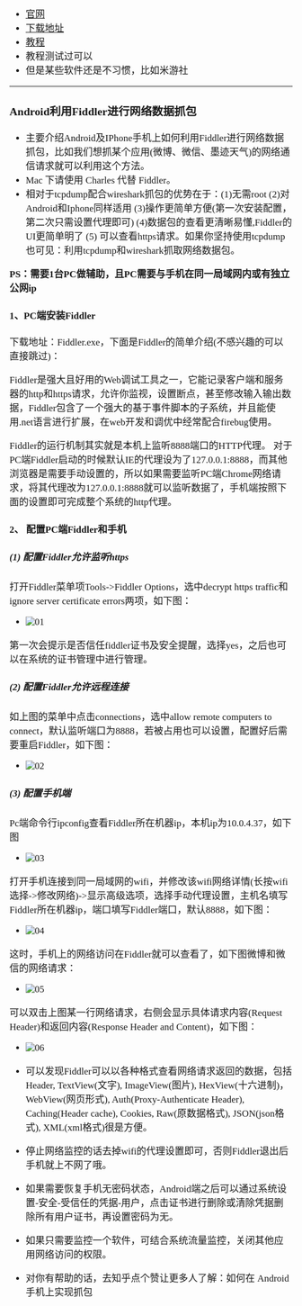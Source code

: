 <span  style="font-family: Simsun,serif; font-size: 17px; ">

- [官网](https://www.telerik.com/fiddler)
- [下载地址](https://www.telerik.com/download/fiddler)
- [教程](https://www.trinea.cn/android/android-network-sniffer/)
- 教程测试过可以
- 但是某些软件还是不习惯，比如米游社

--- 

### Android利用Fiddler进行网络数据抓包

- 主要介绍Android及IPhone手机上如何利用Fiddler进行网络数据抓包，比如我们想抓某个应用(微博、微信、墨迹天气)的网络通信请求就可以利用这个方法。
- Mac 下请使用 Charles 代替 Fiddler。
- 相对于tcpdump配合wireshark抓包的优势在于：(1)无需root (2)对Android和Iphone同样适用 (3)操作更简单方便(第一次安装配置，第二次只需设置代理即可) (4)数据包的查看更清晰易懂,Fiddler的UI更简单明了 (5) 可以查看https请求。如果你坚持使用tcpdump也可见：利用tcpdump和wireshark抓取网络数据包。

**PS：需要1台PC做辅助，且PC需要与手机在同一局域网内或有独立公网ip**

#### 1、PC端安装Fiddler

下载地址：Fiddler.exe，下面是Fiddler的简单介绍(不感兴趣的可以直接跳过)：

Fiddler是强大且好用的Web调试工具之一，它能记录客户端和服务器的http和https请求，允许你监视，设置断点，甚至修改输入输出数据，Fiddler包含了一个强大的基于事件脚本的子系统，并且能使用.net语言进行扩展，在web开发和调优中经常配合firebug使用。

Fiddler的运行机制其实就是本机上监听8888端口的HTTP代理。 对于PC端Fiddler启动的时候默认IE的代理设为了127.0.0.1:8888，而其他浏览器是需要手动设置的，所以如果需要监听PC端Chrome网络请求，将其代理改为127.0.0.1:8888就可以监听数据了，手机端按照下面的设置即可完成整个系统的http代理。


#### 2、 配置PC端Fiddler和手机

##### (1) 配置Fiddler允许监听https

打开Fiddler菜单项Tools->Fiddler Options，选中decrypt https traffic和ignore server certificate errors两项，如下图：

- ![01](https://gitee.com/MyYukino/media/raw/master/PicGo/202205011350619.jpeg)

第一次会提示是否信任fiddler证书及安全提醒，选择yes，之后也可以在系统的证书管理中进行管理。

##### (2) 配置Fiddler允许远程连接

如上图的菜单中点击connections，选中allow remote computers to connect，默认监听端口为8888，若被占用也可以设置，配置好后需要重启Fiddler，如下图：

- ![02](https://gitee.com/MyYukino/media/raw/master/PicGo/202205011351475.jpeg)

##### (3) 配置手机端

Pc端命令行ipconfig查看Fiddler所在机器ip，本机ip为10.0.4.37，如下图

- ![03](https://gitee.com/MyYukino/media/raw/master/PicGo/202205011352029.jpeg)

打开手机连接到同一局域网的wifi，并修改该wifi网络详情(长按wifi选择->修改网络)->显示高级选项，选择手动代理设置，主机名填写Fiddler所在机器ip，端口填写Fiddler端口，默认8888，如下图：

- ![04](https://gitee.com/MyYukino/media/raw/master/PicGo/202205011353359.jpeg)

这时，手机上的网络访问在Fiddler就可以查看了，如下图微博和微信的网络请求：

- ![05](https://gitee.com/MyYukino/media/raw/master/PicGo/202205011354195.jpeg)

可以双击上图某一行网络请求，右侧会显示具体请求内容(Request Header)和返回内容(Response Header and Content)，如下图：

- ![06](https://gitee.com/MyYukino/media/raw/master/PicGo/202205011354049.jpeg)

- 可以发现Fiddler可以以各种格式查看网络请求返回的数据，包括Header, TextView(文字), ImageView(图片), HexView(十六进制)，WebView(网页形式), Auth(Proxy-Authenticate Header), Caching(Header cache), Cookies, Raw(原数据格式), JSON(json格式), XML(xml格式)很是方便。
- 停止网络监控的话去掉wifi的代理设置即可，否则Fiddler退出后手机就上不网了哦。
- 如果需要恢复手机无密码状态，Android端之后可以通过系统设置-安全-受信任的凭据-用户，点击证书进行删除或清除凭据删除所有用户证书，再设置密码为无。
- 如果只需要监控一个软件，可结合系统流量监控，关闭其他应用网络访问的权限。
- 对你有帮助的话，去知乎点个赞让更多人了解：如何在 Android 手机上实现抓包

</span>